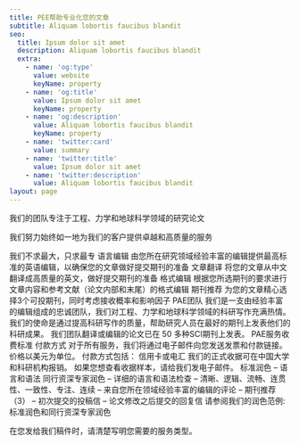 ```yaml
---
title: PEE帮助专业化您的文章
subtitle: Aliquam lobortis faucibus blandit
seo:
  title: Ipsum dolor sit amet
  description: Aliquam lobortis faucibus blandit
  extra:
    - name: 'og:type'
      value: website
      keyName: property
    - name: 'og:title'
      value: Ipsum dolor sit amet
      keyName: property
    - name: 'og:description'
      value: Aliquam lobortis faucibus blandit
      keyName: property
    - name: 'twitter:card'
      value: summary
    - name: 'twitter:title'
      value: Ipsum dolor sit amet
    - name: 'twitter:description'
      value: Aliquam lobortis faucibus blandit
layout: page
---
```

我们的团队专注于工程、力学和地球科学领域的研究论文

我们努力始终如一地为我们的客户提供卓越和高质量的服务

我们不求最大，只求最专
语言编辑
由您所在研究领域经验丰富的编辑提供最高标准的英语编辑，以确保您的文章做好提交期刊的准备
文章翻译
将您的文章从中文翻译成高质量的英文，做好提交期刊的准备
格式编辑
根据您所选期刊的要求进行文章内容和参考文献（论文内部和末尾）的格式编辑
期刊推荐
为您的文章精心选择3个可投期刊，同时考虑接收概率和影响因子
PAE团队
我们是一支由经验丰富的编辑组成的忠诚团队，我们对工程、力学和地球科学领域的科研写作充满热情。 我们的使命是通过提高科研写作的质量，帮助研究人员在最好的期刊上发表他们的科研成果。 我们团队翻译或编辑的论文已在 50 多种SCI期刊上发表。
PAE服务收费标准
付款方式
对于所有服务，我们将通过电子邮件向您发送发票和付款链接。 价格以美元为单位。
付款方式包括： 信用卡或电汇
我们的正式收据可在中国大学和科研机构报销。
如果您想查看收据样本，请给我们发电子邮件。
标准润色
– 语言和语法
同行资深专家润色
– 详细的语言和语法检查
– 清晰、逻辑、流畅、连贯性、一致性、专注、连续
– 来自您所在领域经验丰富的编辑的评论
– 期刊推荐（3）
– 初次提交的投稿信
– 论文修改之后提交的回复信
请参阅我们的润色范例: 标准润色和同行资深专家润色

在您发给我们稿件时，请清楚写明您需要的服务类型。
